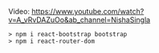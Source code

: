 Video: https://www.youtube.com/watch?v=A_vRvDAZuOo&ab_channel=NishaSingla


```
> npm i react-bootstrap bootstrap
> npm i react-router-dom
```
